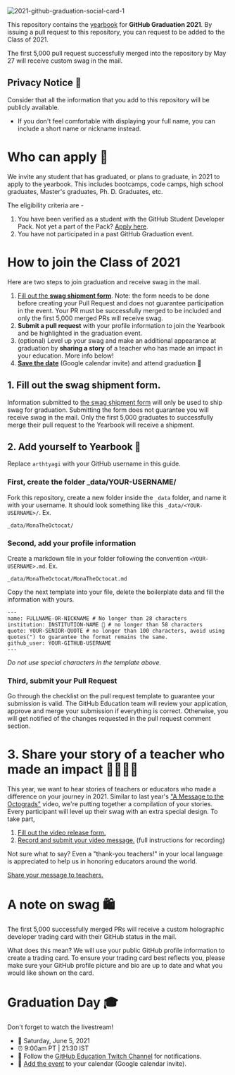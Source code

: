![2021-github-graduation-social-card-1](https://user-images.githubusercontent.com/6633808/117580730-3ed6e180-b0ae-11eb-86c9-2bd01c7aa8b6.png)


This repository contains the [yearbook](https://education.github.com/graduation/yearbook) for **GitHub Graduation 2021**. By issuing a pull request to this repository, you can request to be added to the Class of 2021. 

The first 5,000 pull request successfully merged into the repository by May 27 will receive custom swag in the mail. 


## Privacy Notice 👀
Consider that all the information that you add to this repository will be publicly available.

- If you don't feel comfortable with displaying your full name, you can include a short name or nickname instead.

# Who can apply 📝
We invite any student that has graduated, or plans to graduate, in 2021 to apply to the yearbook. This includes bootcamps, code camps, high school graduates, Master's graduates, Ph. D. Graduates, etc.

The eligibility criteria are -
1. You have been verified as a student with the GitHub Student Developer Pack. Not yet a part of the Pack? [Apply here](https://education.github.com/discount_requests/student_application?utm_source=2021-06-05-GitHubGraduation).
2. You have not participated in a past GitHub Graduation event.

# How to join the Class of 2021

Here are two steps to join graduation and receive swag in the mail. 
1. [Fill out the **swag shipment form**](https://airtable.com/shrM5IigBuRFaj33H). Note: the form needs to be done before creating your Pull Request and does not guarantee participation in the event. Your PR must be successfully merged to be included and only the first 5,000 merged PRs will receive swag.
2. **Submit a pull request** with your profile information to join the Yearbook and be highlighted in the graduation event.
3. (optional) Level up your swag and make an additional appearance at graduation by **sharing a story** of a teacher who has made an impact in your education. More info below!
4. [**Save the date**](http://www.google.com/calendar/event?action=TEMPLATE&dates=20210605T160000Z%2F20210605T180000Z&text=GitHub%20Graduation%202021%20%F0%9F%8E%93&location=twitch.tv%2Fgithubeducation&details=Join%20us%20on%20GitHub%20Campus%20TV%20to%20%22walk%20the%20stage%22%20and%20celebrate%20the%20accomplishments%20of%20this%20year%E2%80%99s%20graduating%20class%20with%20your%20fellow%20developers.%20) (Google calendar invite) and attend graduation 🥳

## 1. Fill out the swag shipment form.
Information submitted to [the swag shipment form](https://airtable.com/shrM5IigBuRFaj33H) will only be used to ship swag for graduation. Submitting the form does not guarantee you will receive swag in the mail. Only the first 5,000 graduates to successfully merge their pull request to the Yearbook will receive a shipment.

## 2. Add yourself to Yearbook 🏫

Replace `arthtyagi` with your GitHub username in this guide.

### First, create the folder _data/YOUR-USERNAME/ 
Fork this repository, create a new folder inside the `_data` folder, and name it with your username. It should look something like this `_data/<YOUR-USERNAME>/`. Ex.

```
_data/MonaTheOctocat/
```
### Second, add your profile information
Create a markdown file in your folder following the convention `<YOUR-USERNAME>.md`. Ex.

```
_data/MonaTheOctocat/MonaTheOctocat.md
```
Copy the next template into your file, delete the boilerplate data and fill the information with yours.
```
---
name: FULLNAME-OR-NICKNAME # No longer than 28 characters
institution: INSTITUTION-NAME 🚩 # no longer than 58 characters
quote: YOUR-SENIOR-QUOTE # no longer than 100 characters, avoid using quotes(") to guarantee the format remains the same.
github_user: YOUR-GITHUB-USERNAME
---
```

_Do not use special characters in the template above._

### Third, submit your Pull Request

Go through the checklist on the pull request template to guarantee your submission is valid. The GitHub Education team will review your application, approve and merge your submission if everything is correct. Otherwise, you will get notified of the changes requested in the pull request comment section. 

# 3. Share your story of a teacher who made an impact 👩‍🏫👨‍🏫
This year, we want to hear stories of teachers or educators who made a difference on your journey in 2021. Similar to last year's ["A Message to the Octograds"](https://www.youtube.com/watch?v=w5HykygC43Y&t=7s) video, we're putting together a compilation of your stories. Every participant will level up their swag with an extra special design. To take part,

1. [Fill out the video release form.](https://www.docusign.net/Member/PowerFormSigning.aspx?PowerFormId=d460686d-c036-48b4-a69b-2095735affe8&env=na1&acct=8536c841-0a45-4d7f-836a-1d9cd83fec06&v=2)
2. [Record and submit your video message.](https://github.com/education/GitHubGraduation-2021/files/6448974/GitHub.Graduation.Teacher.Video.Project.pdf) (full instructions for recording)

Not sure what to say? Even a "thank-you teachers!" in your local language is appreciated to help us in honoring educators around the world.

[Share your message to teachers.](https://github.com/education/GitHubGraduation-2021/files/6448974/GitHub.Graduation.Teacher.Video.Project.pdf)

# A note on swag 🛍
The first 5,000 successfully merged PRs will receive a custom holographic developer trading card with their GitHub status in the mail. 

What does this mean? We will use your public GitHub profile information to create a trading card. To ensure your trading card best reflects you, please make sure your GitHub profile picture and bio are up to date and what you would like shown on the card.

# Graduation Day 🎓
Don't forget to watch the livestream! 

- 📆 Saturday, June 5, 2021
- ⏰ 9:00am PT | 21:30 IST
- 📍 Follow the [GitHub Education Twitch Channel](https://twitch.tv/githubeducation) for notifications.
- 📎 [Add the event](http://www.google.com/calendar/event?action=TEMPLATE&dates=20210605T160000Z%2F20210605T180000Z&text=GitHub%20Graduation%202021%20%F0%9F%8E%93&location=twitch.tv%2Fgithubeducation&details=Join%20us%20on%20GitHub%20Campus%20TV%20to%20%22walk%20the%20stage%22%20and%20celebrate%20the%20accomplishments%20of%20this%20year%E2%80%99s%20graduating%20class%20with%20your%20fellow%20developers.%20) to your calendar (Google calendar invite).
